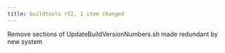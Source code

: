 ```yaml
---
title: buildtools r52, 1 item changed
---
```


Remove sections of UpdateBuildVersionNumbers.sh made redundant by new system

